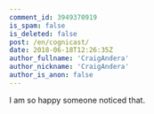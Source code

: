 ```yaml
---
comment_id: 3949370919
is_spam: false
is_deleted: false
post: /en/cognicast/
date: 2018-06-18T12:26:35Z
author_fullname: 'CraigAndera'
author_nickname: 'CraigAndera'
author_is_anon: false
---
```


<p>I am so happy someone noticed that.</p>
